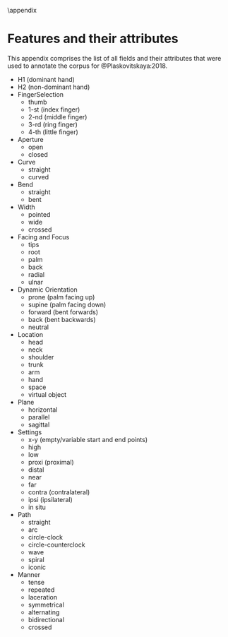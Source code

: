 \appendix

# Features and their attributes #

This appendix comprises the list of all fields and their attributes that were used to annotate the corpus for @Plaskovitskaya:2018.

- H1 (dominant hand)
- H2 (non-dominant hand)
- FingerSelection 
    - thumb 
    - 1-st (index finger)
    - 2-nd (middle finger)
    - 3-rd (ring finger)
    - 4-th (little finger)
- Aperture 
    - open 
    - closed
- Curve 
    - straight
    - curved
- Bend
    - straight
    - bent 
- Width 
    - pointed
    - wide 
	- crossed
- Facing and Focus
    - tips
    - root
    - palm 
    - back
    - radial
    - ulnar
- Dynamic Orientation
    - prone (palm facing up)
    - supine (palm facing down)
    - forward (bent forwards)
    - back (bent backwards)
    - neutral
- Location
    - head
	- neck
	- shoulder
	- trunk
	- arm
	- hand
	- space
	- virtual object
- Plane
    - horizontal
	- parallel
	- sagittal
- Settings
    - x-y (empty/variable start and end points)
	- high
	- low
	- proxi (proximal)
	- distal
	- near
	- far
	- contra (contralateral)
	- ipsi (ipsilateral)
	- in situ
- Path 
    - straight
	- arc
	- circle-clock
	- circle-counterclock
	- wave
	- spiral
	- iconic
- Manner
    - tense
	- repeated
	- laceration
	- symmetrical
	- alternating
	- bidirectional
	- crossed


